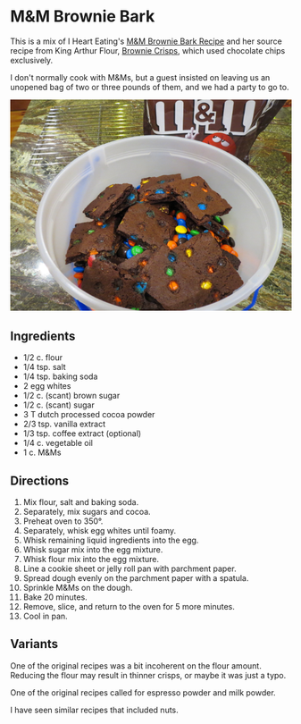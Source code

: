 # M&M Brownie Bark

This is a mix of I Heart Eating's [M&M Brownie Bark Recipe](https://www.ihearteating.com/mm-brownie-bark-recipe/) and her source recipe from King Arthur Flour, [Brownie Crisps](https://www.kingarthurflour.com/recipes/brownie-crisps-recipe), which used chocolate chips exclusively.

I don't normally cook with M&Ms, but a guest insisted on leaving us an unopened bag of two or three pounds of them, and we had a party to go to.

![m&m brownie bark](../images/mnm_bark.png)


## Ingredients

* 1/2 c. flour
* 1/4 tsp. salt
* 1/4 tsp. baking soda
* 2 egg whites
* 1/2 c. (scant) brown sugar
* 1/2 c. (scant) sugar
* 3 T dutch processed cocoa powder
* 2/3 tsp. vanilla extract
* 1/3 tsp. coffee extract (optional)
* 1/4 c. vegetable oil
* 1 c. M&Ms

## Directions

1. Mix flour, salt and baking soda.
2. Separately, mix sugars and cocoa.
3. Preheat oven to 350°.
2. Separately, whisk egg whites until foamy.
3. Whisk remaining liquid ingredients into the egg.
4. Whisk sugar mix into the egg mixture.
5. Whisk flour mix into the egg mixture.
6. Line a cookie sheet or jelly roll pan with parchment paper.
7. Spread dough evenly on the parchment paper with a spatula.
8. Sprinkle M&Ms on the dough.
8. Bake 20 minutes.
9. Remove, slice, and return to the oven for 5 more minutes.
10. Cool in pan.

## Variants

One of the original recipes was a bit incoherent on the flour amount.  Reducing the flour may result in thinner crisps, or maybe it was just a typo.

One of the original recipes called for espresso powder and milk powder.

I have seen similar recipes that included nuts.
